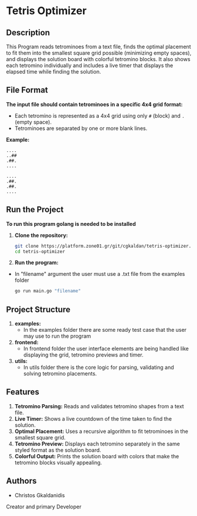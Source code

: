 # **Tetris Optimizer**

## **Description**
This Program reads tetrominoes from a text file, finds the optimal placement to fit them into the smallest square grid possible (minimizing empty spaces), and displays the solution board with colorful tetromino blocks. It also shows each tetromino individually and includes a live timer that displays the elapsed time while finding the solution.



## **File Format**

**The input file should contain tetrominoes in a specific 4x4 grid format:**
- Each tetromino is represented as a 4x4 grid using only `#` (block) and `.` (empty space).
- Tetrominoes are separated by one or more blank lines.

**Example:**
    
    ....
    ..##
    .##.
    ....

    ....
    .##.
    .##.
    ....

## **Run the Project**
**To run this program golang is needed to be installed**
1. **Clone the repository:**
   ```bash
   git clone https://platform.zone01.gr/git/cgkaldan/tetris-optimizer.git
   cd tetris-optimizer
2. **Run the program:**
- In "filename" argument the user must use a .txt file from the examples folder
    ```bash 
    go run main.go "filename"
    ```

## **Project Structure**

1. **examples:**
    - In the examples folder there are some ready test case that the user may use to run the program
2. **frontend:**
    - In frontend folder the user interface elements are being handled like displaying the grid, tetromino previews and timer.
3. **utils:**
    - In utils folder there is the core logic for parsing, validating and solving tetromino placements.
    

## **Features**

1. **Tetromino Parsing:** Reads and validates tetromino shapes from a text file.
2. **Live Timer:** Shows a live countdown of the time taken to find the solution.
3. **Optimal Placement:** Uses a recursive algorithm to fit tetrominoes in the smallest square grid.
4. **Tetromino Preview:** Displays each tetromino separately in the same styled format as the solution board.
5. **Colorful Output:** Prints the solution board with colors that make the tetromino blocks visually appealing.

## **Authors**
 -  Christos Gkaldanidis
 
 Creator and primary Developer